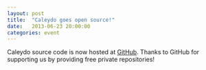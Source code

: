 ```yaml
---
layout: post
title:  "Caleydo goes open source!"
date:   2013-06-23 20:00:00
categories: event
---
```


Caleydo source code is now hosted at [GitHub](https://github.com/Caleydo/caleydo). Thanks to GitHub for supporting us by providing free private repositories!